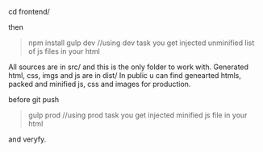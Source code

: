 cd frontend/

then
> npm install
> gulp dev   //using dev task you get injected unminified list of js files in your html



All sources are in src/ and this is the only folder to work with.
Generated html, css, imgs and js are in dist/
In public u can find genearted htmls, packed and minified js, css and images for production.

before git push
> gulp prod    //using prod task you get injected minified js file in your html


and veryfy.
